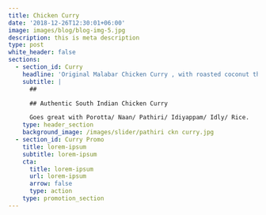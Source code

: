 ```yaml
---
title: Chicken Curry
date: '2018-12-26T12:30:01+06:00'
image: images/blog/blog-img-5.jpg
description: this is meta description
type: post
white_header: false
sections:
  - section_id: Curry
    headline: 'Original Malabar Chicken Curry , with roasted coconut thick gravy.'
    subtitle: |
      ##

      ## Authentic South Indian Chicken Curry

      Goes great with Porotta/ Naan/ Pathiri/ Idiyappam/ Idly/ Rice. 
    type: header_section
    background_image: /images/slider/pathiri ckn curry.jpg
  - section_id: Curry Promo
    title: lorem-ipsum
    subtitle: lorem-ipsum
    cta:
      title: lorem-ipsum
      url: lorem-ipsum
      arrow: false
      type: action
    type: promotion_section
---
```

